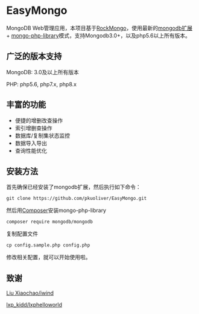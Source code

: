 # EasyMongo
MongoDB Web管理应用，本项目基于[RockMongo](https://github.com/iwind/rockmongo)，使用最新的[mongodb扩展](https://pecl.php.net/package/mongodb) + [mongo-php-library](https://github.com/mongodb/mongo-php-library)模式，支持Mongodb3.0+，以及php5.6以上所有版本。


## 广泛的版本支持
MongoDB: 3.0及以上所有版本

PHP: php5.6, php7.x, php8.x


## 丰富的功能
* 便捷的增删改查操作
* 索引增删查操作
* 数据库/复制集状态监控
* 数据导入导出
* 查询性能优化

## 安装方法
首先确保已经安装了mongodb扩展，然后执行如下命令：
~~~
git clone https://github.com/pkuoliver/EasyMongo.git
~~~
然后用[Composer](https://getcomposer.org/)安装mongo-php-library
~~~
composer require mongodb/mongodb
~~~
复制配置文件
~~~
cp config.sample.php config.php
~~~
修改相关配置，就可以开始使用啦。

## 致谢
[Liu Xiaochao/iwind](https://github.com/iwind)

[lxp_kidd/lxphelloworld](https://github.com/lxphelloworld)